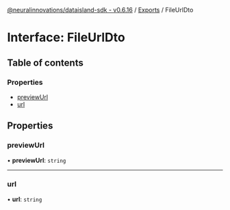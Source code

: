 [@neuralinnovations/dataisland-sdk - v0.6.16](../../README.md) / [Exports](../modules.md) / FileUrlDto

# Interface: FileUrlDto

## Table of contents

### Properties

- [previewUrl](FileUrlDto.md#previewurl)
- [url](FileUrlDto.md#url)

## Properties

### previewUrl

• **previewUrl**: `string`

___

### url

• **url**: `string`
